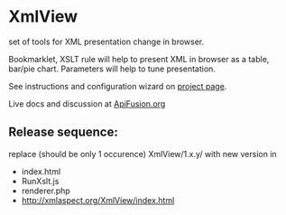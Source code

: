 XmlView
=======

set of tools for XML presentation change in browser.

Bookmarklet, XSLT rule will help to present XML in browser as a table, bar/pie chart. Parameters will help to tune presentation.

See instructions and configuration wizard on <a href="http://xmlaspect.org/XmlView" >project page</a>. 

Live docs and discussion at <a href="http://apifusion.com/wiki/index.php?title=XmlAspect.org/XmlView">ApiFusion.org</a>

## Release sequence:
replace (should be only 1 occurence) XmlView/1.x.y/ with new version in
* index.html
* RunXslt.js
* renderer.php
* http://xmlaspect.org/XmlView/index.html
    
